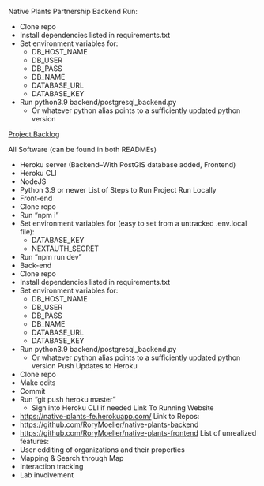 Native Plants Partnership Backend
Run:
* Clone repo
* Install dependencies listed in requirements.txt
* Set environment variables for:
   * DB_HOST_NAME
   * DB_USER
   * DB_PASS
   * DB_NAME
   * DATABASE_URL
   * DATABASE_KEY
* Run python3.9 backend/postgresql_backend.py
   * Or whatever python alias points to a sufficiently updated python version

[Project Backlog](https://github.com/orgs/seedy-marketplace/projects/1/views/1)


All Software (can be found in both READMEs)
* Heroku server (Backend–With PostGIS database added, Frontend)
* Heroku CLI
* NodeJS
* Python 3.9 or newer
List of Steps to Run Project
Run Locally
* Front-end
* Clone repo
* Run “npm i”
* Set environment variables for (easy to set from a untracked .env.local file):
   * DATABASE_KEY
   * NEXTAUTH_SECRET
* Run “npm run dev”
* Back-end
* Clone repo
* Install dependencies listed in requirements.txt
* Set environment variables for:
   * DB_HOST_NAME
   * DB_USER
   * DB_PASS
   * DB_NAME
   * DATABASE_URL
   * DATABASE_KEY
* Run python3.9 backend/postgresql_backend.py
   * Or whatever python alias points to a sufficiently updated python version
Push Updates to Heroku
* Clone repo
* Make edits
* Commit
* Run “git push heroku master”
   * Sign into Heroku CLI if needed
Link To Running Website
* https://native-plants-fe.herokuapp.com/
Link to Repos:
* https://github.com/RoryMoeller/native-plants-backend
* https://github.com/RoryMoeller/native-plants-frontend
List of unrealized features:
* User edditing of organizations and their properties
* Mapping & Search through Map
* Interaction tracking
* Lab involvement

